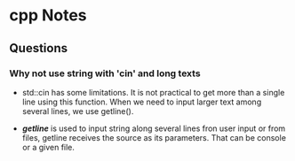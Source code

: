 # cpp Notes

## Questions

### Why not use string with 'cin' and long texts

- std::cin has some limitations. It is not practical to get more than a single line using this function. When we need to input larger text among several lines, we use getline().

- **_getline_** is used to input string along several lines fron user input or from files, getline receives the source as its parameters. That can be console or a given file.
